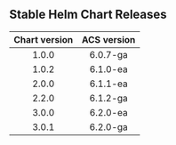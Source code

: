 ## Stable Helm Chart Releases

|Chart version|ACS version|
|:---:|:---:|
|1.0.0|6.0.7-ga|
|1.0.2|6.1.0-ea|
|2.0.0|6.1.1-ea|
|2.2.0|6.1.2-ga|
|3.0.0|6.2.0-ea|
|3.0.1|6.2.0-ga|